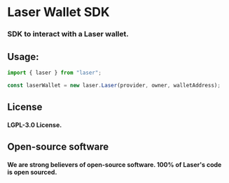 # Laser Wallet SDK

### SDK to interact with a Laser wallet.

## Usage: 

```js
import { laser } from "laser";

const laserWallet = new laser.Laser(provider, owner, walletAddress);

```

## License

#### LGPL-3.0 License.

## Open-source software

#### We are strong believers of open-source software. 100% of Laser's code is open sourced.
